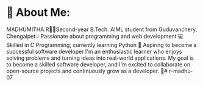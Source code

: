 # 💫 About Me:
MADHUMITHA.R👩‍💻Second-year B.Tech. AIML student from Guduvanchery, Chengalpet💡 Passionate about programming and web development 💻 Skilled in  C Programming; currently learning Python 🚀 Aspiring to become a successful software developer I'm an enthusiastic learner who enjoys solving problems and turning ideas into real-world applications. My goal is to become a skilled software developer, and I'm excited to collaborate on open-source projects and continuously grow as a developer. 🚀# r-madhu-07

